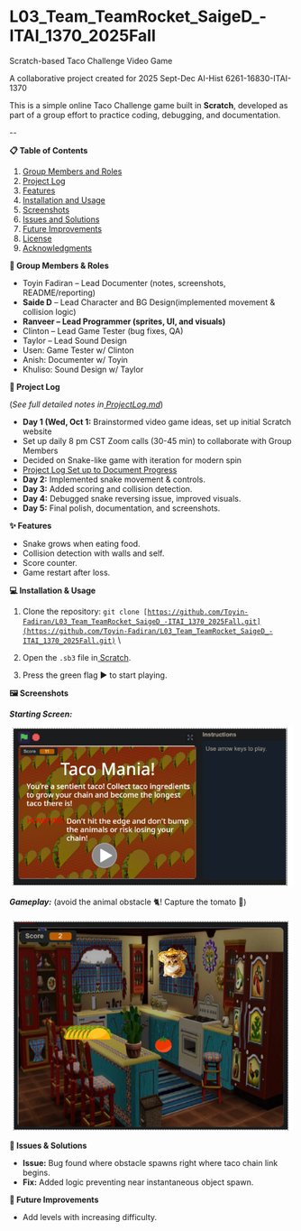 # L03_Team_TeamRocket_SaigeD_-ITAI_1370_2025Fall
Scratch-based Taco Challenge Video Game 


A collaborative project created for 2025 Sept-Dec AI-Hist 6261-16830-ITAI-1370 

 This is a simple online Taco Challenge game built in **Scratch**, developed as part of a group effort to practice coding, debugging, and documentation. 

--
 


**📋 Table of Contents**  

1. [Group Members and Roles](#group-members-and-roles)  
2. [Project Log](#project-log)  
3. [Features](#features)  
4. [Installation and Usage](#installation-and-usage)  
5. [Screenshots](#screenshots)  
6. [Issues and Solutions](#issues-and-solutions)  
7. [Future Improvements](#future-improvements)  
8. [License](#license)  
9. [Acknowledgments](#acknowledgments)  

 
<a name="group-members-and-roles"></a>
**👥 Group Members & Roles** 



* Toyin Fadiran – Lead Documenter (notes, screenshots, README/reporting) 
* **Saide D** – Lead Character and BG Design(implemented movement & collision logic) 
* **Ranveer – Lead Programmer (sprites, UI, and visuals)** 
* Clinton – Lead Game Tester (bug fixes, QA) 
* Taylor – Lead Sound Design 
* Usen: Game Tester w/ Clinton 
* Anish: Documenter w/ Toyin 
* Khuliso: Sound Design w/ Taylor 

 
<a name="project-log"></a>
**📆 Project Log** 

(*See full detailed notes in[ ProjectLog.md](https://usc-word-edit.officeapps.live.com/we/ProjectLog.md)*) 



* **Day 1 (Wed, Oct 1:** Brainstormed video game ideas, set up initial Scratch website 
* Set up daily 8 pm CST Zoom calls (30-45 min) to collaborate with Group Members 
* Decided on Snake-like game with iteration for modern spin 
* [Project Log Set up to Document Progress](https://houcomcol-my.sharepoint.com/:w:/g/personal/w218102648_student_hccs_edu/ERtmzf7OcmlJqbKVIW-OsukBtimkNFN7sCSyrPX2AVARyw?e=kQetBu) 
* **Day 2:** Implemented snake movement & controls. 
* **Day 3:** Added scoring and collision detection. 
* **Day 4:** Debugged snake reversing issue, improved visuals. 
* **Day 5:** Final polish, documentation, and screenshots. 

 
<a name="features"></a>
**✨ Features** 



* Snake grows when eating food. 
* Collision detection with walls and self. 
* Score counter. 
* Game restart after loss. 

 
<a name="installation-and-usage"></a>
**💻 Installation & Usage** 



1. Clone the repository: <code>git clone [https://github.com/Toyin-Fadiran/L03_Team_TeamRocket_SaigeD_-ITAI_1370_2025Fall.git](https://github.com/Toyin-Fadiran/L03_Team_TeamRocket_SaigeD_-ITAI_1370_2025Fall.git)</code>  \
  
1. Open the `.sb3` file in[ Scratch](https://scratch.mit.edu/). 
1. Press the green flag ▶️ to start playing. 

 
<a name="screenshots"></a>
**🖼️ Screenshots** 

***Starting Screen:*** 




![Landing Page](images/LandingPage.png "image_tooltip")
 

***Gameplay:***
(avoid the animal obstacle 🐈! Capture the tomato 🍅) 





![GamePlay](images/gameplay.png "image_tooltip")
 

 

 

 
<a name="issues-and-solutions"></a>
**🐛 Issues & Solutions** 



* **Issue:** Bug found where obstacle spawns right where taco chain link begins.  
* **Fix:** Added logic preventing near instantaneous object spawn.	 


 
<a name="future-improvements"></a>
**🚀 Future Improvements** 



* Add levels with increasing difficulty. 

